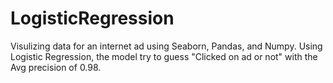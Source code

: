 # LogisticRegression
Visulizing data for an internet ad using Seaborn, Pandas, and Numpy. 
Using Logistic Regression, the model try to guess "Clicked on ad or not" with the Avg precision of 0.98.
